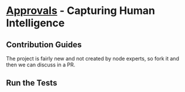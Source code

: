 [Approvals](https://github.com/approvals) - Capturing Human Intelligence
==================================================


Contribution Guides
--------------------------------------
The project is fairly new and not created by node experts, so fork it and then we can discuss in a PR.

Run the Tests
--------------------------------------
